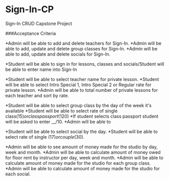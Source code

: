 # Sign-In-CP
Sign-In CRUD Capstone Project

###Acceptance Criteria

*Admin will be able to add and delete teachers for Sign-In.
*Admin will be able to add, update and delete group classes for Sign-In.
*Admin will be able to add, update and delete socials for Sign-In.

*Student will be able to sign in for lessons, classes and socials/Student will be able to enter name into Sign-In

*Student will be able to select teacher name for private lesson.
*Student will be able to select Intro Special 1, Intro Special 2 or Regular rate for private lesson.
*Admin will be able to total number of private lessons for each teacher and sort by rate. 

*Student will be able to select group class by the day of the week it's available
*Student will be able to select rate of single class($15) or class passport($120)
*If student selects class passport student will be asked to enter __/10.
*Admin will be able to 

*Student will be able to select social by the day.
*Student will be able to select rate of single ($17) or couple ($30).

*Admin will be able to see amount of money made for the studio by day, week and month. 
*Admin will be able to calculate amount of money owed for floor rent by instructor per day, week and month.
*Admin will be able to calculate amount of money made for the studio for each group class.
*Admin will be able to calculate amount of money made for the studio for each social.
